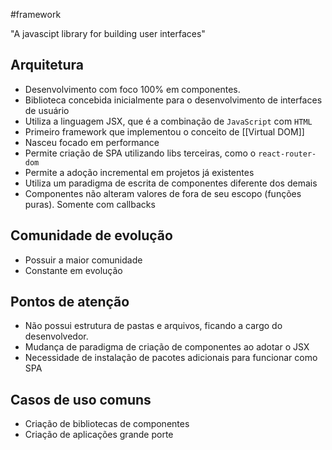 #framework 

"A javascipt library for building user interfaces"

## Arquitetura
* Desenvolvimento com foco 100% em componentes.
* Biblioteca concebida inicialmente para o desenvolvimento de interfaces de usuário
* Utiliza a linguagem JSX, que é a combinação de `JavaScript` com `HTML`
* Primeiro framework que implementou o conceito de [[Virtual DOM]]
* Nasceu focado em performance
* Permite criação de SPA utilizando libs terceiras, como o `react-router-dom`
* Permite a adoção incremental em projetos já existentes
* Utiliza um paradigma de escrita de componentes diferente dos demais
* Componentes não alteram valores de fora de seu escopo (funções puras). Somente com callbacks

## Comunidade de evolução
* Possuir a maior comunidade
* Constante em evolução

## Pontos de atenção
* Não possui estrutura de pastas e arquivos, ficando a cargo do desenvolvedor.
* Mudança de paradigma de criação de componentes ao adotar o JSX
* Necessidade de instalação de pacotes adicionais para funcionar como SPA

## Casos de uso comuns
* Criação de bibliotecas de componentes
* Criação de aplicações grande porte
